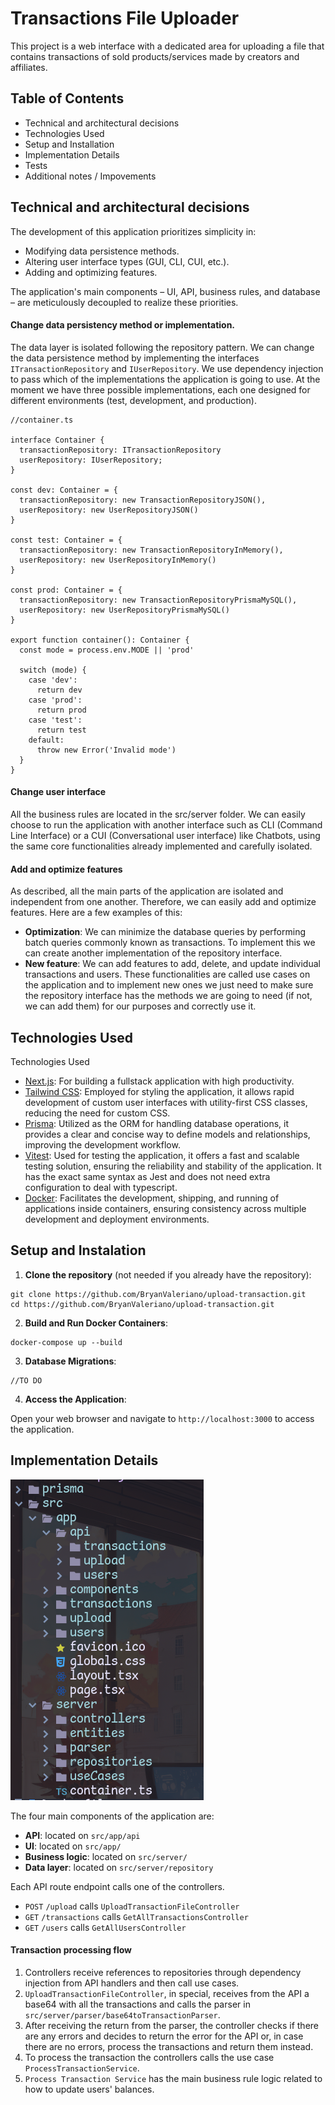 # Transactions File Uploader

This project is a web interface with a dedicated area for uploading a file that contains transactions of sold products/services made by creators and affiliates.

## Table of Contents
* Technical and architectural decisions
* Technologies Used
* Setup and Installation
* Implementation Details
* Tests
* Additional notes / Impovements

## Technical and architectural decisions
The development of this application prioritizes simplicity in:

- Modifying data persistence methods.
- Altering user interface types (GUI, CLI, CUI, etc.).
- Adding and optimizing features.

The application's main components – UI, API, business rules, and database – are meticulously decoupled to realize these priorities.


#### Change data persistency method or implementation.
The data layer is isolated following the repository pattern. We can change the data persistence method by implementing the interfaces `ITransactionRepository` and `IUserRepository`. We use dependency injection to pass which of the implementations the application is going to use. At the moment we have three possible implementations, each one designed for different environments (test, development, and production).

```
//container.ts

interface Container {
  transactionRepository: ITransactionRepository
  userRepository: IUserRepository;
}

const dev: Container = {
  transactionRepository: new TransactionRepositoryJSON(),
  userRepository: new UserRepositoryJSON()
}

const test: Container = {
  transactionRepository: new TransactionRepositoryInMemory(),
  userRepository: new UserRepositoryInMemory()
}

const prod: Container = {
  transactionRepository: new TransactionRepositoryPrismaMySQL(),
  userRepository: new UserRepositoryPrismaMySQL()
}

export function container(): Container {
  const mode = process.env.MODE || 'prod'

  switch (mode) {
    case 'dev':
      return dev
    case 'prod':
      return prod
    case 'test':
      return test
    default:
      throw new Error('Invalid mode')
  }
}
```

#### Change user interface
All the business rules are located in the src/server folder. 
We can easily choose to run the application with another interface such as CLI (Command Line Interface) or a CUI (Conversational user interface) like Chatbots, using the same core functionalities already implemented and carefully isolated.

#### Add and optimize features
As described, all the main parts of the application are isolated and independent from one another. Therefore, we can easily add and optimize features. Here are a few examples of this:
- **Optimization**: We can minimize the database queries by performing batch queries commonly known as transactions. To implement this we can create another implementation of the repository interface.
- **New feature**: We can add features to add, delete, and update individual transactions and users. These functionalities are called use cases on the application and to implement new ones we just need to make sure the repository interface has the methods we are going to need (if not, we can add them) for our purposes and correctly use it.

## Technologies Used
Technologies Used

* [Next.js](https://nextjs.org/): For building a fullstack application with high productivity.
* [Tailwind CSS](https://tailwindcss.com): Employed for styling the application, it allows rapid development of custom user interfaces with utility-first CSS classes, reducing the need for custom CSS. 
* [Prisma](https://www.prisma.io/): Utilized as the ORM for handling database operations, it provides a clear and concise way to define models and relationships, improving the development workflow.
* [Vitest](https://vitest.dev/): Used for testing the application, it offers a fast and scalable testing solution, ensuring the reliability and stability of the application. It has the exact same syntax as Jest and does not need extra configuration to deal with typescript.
* [Docker](https://www.docker.com/): Facilitates the development, shipping, and running of applications inside containers, ensuring consistency across multiple development and deployment environments.

## Setup and Instalation
1. **Clone the repository** (not needed if you already have the repository):

```
git clone https://github.com/BryanValeriano/upload-transaction.git
cd https://github.com/BryanValeriano/upload-transaction.git
```
2. **Build and Run Docker Containers**:

```
docker-compose up --build
```
3. **Database Migrations**:

```
//TO DO
```
4. **Access the Application**:

Open your web browser and navigate to ```http://localhost:3000``` to access the application.


## Implementation Details
![folder structure](public/folder_structure.png)

The four main components of the application are:
- **API**: located on `src/app/api`
- **UI**: located on `src/app/`
- **Business logic**: located on `src/server/`
- **Data layer**: located on `src/server/repository`

Each API route endpoint calls one of the controllers.
- `POST` `/upload` calls `UploadTransactionFileController`
- `GET` `/transactions` calls `GetAllTransactionsController`
- `GET` `/users` calls `GetAllUsersController`

#### Transaction processing flow
1. Controllers receive references to repositories through dependency injection from API handlers and then call use cases.
2. `UploadTransactionFileController`, in special, receives from the API a base64 with all the transactions and calls the parser in `src/server/parser/base64toTransactionParser`.
3. After receiving the return from the parser, the controller checks if there are any errors and decides to return the error for the API or, in case there are no errors, process the transactions and return them instead.
4. To process the transaction the controllers calls the use case `ProcessTransactionService`.
5. `Process Transaction Service` has the main business rule logic related to how to update users' balances.
